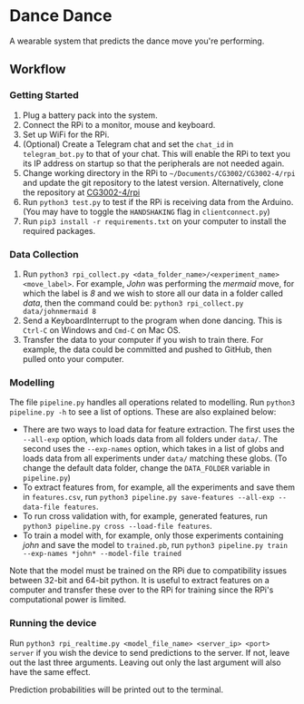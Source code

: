 # Dance Dance

A wearable system that predicts the dance move you're performing.

## Workflow

### Getting Started

1. Plug a battery pack into the system.
2. Connect the RPi to a monitor, mouse and keyboard.
3. Set up WiFi for the RPi.
4. (Optional) Create a Telegram chat and set the `chat_id` in `telegram_bot.py` to that of your chat. This will enable the RPi to text you its IP address on startup so that the peripherals are not needed again.
5. Change working directory in the RPi to `~/Documents/CG3002/CG3002-4/rpi` and update the git repository to the latest version. Alternatively, clone the repository at [CG3002-4/rpi](#https://github.com/CG3002-4/rpi)
5. Run `python3 test.py` to test if the RPi is receiving data from the Arduino. (You may have to toggle the `HANDSHAKING` flag in `clientconnect.py`)
6. Run `pip3 install -r requirements.txt` on your computer to install the required packages.

### Data Collection

1. Run `python3 rpi_collect.py <data_folder_name>/<experiment_name> <move_label>`. For example, _John_ was performing the _mermaid_ move, for which the label is _8_ and we wish to store all our data in a folder called _data_, then the command could be: `python3 rpi_collect.py data/johnmermaid 8`
2. Send a KeyboardInterrupt to the program when done dancing. This is `Ctrl-C` on Windows and `Cmd-C` on Mac OS.
3. Transfer the data to your computer if you wish to train there. For example, the data could be committed and pushed to GitHub, then pulled onto your computer.

### Modelling

The file `pipeline.py` handles all operations related to modelling. Run `python3 pipeline.py -h` to see a list of options. These are also explained below:
* There are two ways to load data for feature extraction. The first uses the `--all-exp` option, which loads data from all folders under `data/`. The second uses the `--exp-names` option, which takes in a list of globs and loads data from all experiments under `data/` matching these globs. (To change the default data folder, change the `DATA_FOLDER` variable in `pipeline.py`)
* To extract features from, for example, all the experiments and save them in `features.csv`, run `python3 pipeline.py save-features --all-exp --data-file features`.
* To run cross validation with, for example, generated features, run `python3 pipeline.py cross --load-file features`.
* To train a model with, for example, only those experiments containing _john_ and save the model to `trained.pb`, run `python3 pipeline.py train --exp-names *john* --model-file trained`

Note that the model must be trained on the RPi due to compatibility issues between 32-bit and 64-bit python. It is useful to extract features on a computer and transfer these over to the RPi for training since the RPi's computational power is limited.

### Running the device

Run `python3 rpi_realtime.py <model_file_name> <server_ip> <port> server` if you wish the device to send predictions to the server. If not, leave out the last three arguments. Leaving out only the last argument will also have the same effect.

Prediction probabilities will be printed out to the terminal.
